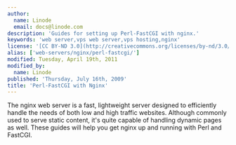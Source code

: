 ```yaml
---
author:
  name: Linode
  email: docs@linode.com
description: 'Guides for setting up Perl-FastCGI with nginx.'
keywords: 'web server,vps web server,vps hosting,nginx'
license: '[CC BY-ND 3.0](http://creativecommons.org/licenses/by-nd/3.0/us/)'
alias: ['web-servers/nginx/perl-fastcgi/']
modified: Tuesday, April 19th, 2011
modified_by:
  name: Linode
published: 'Thursday, July 16th, 2009'
title: 'Perl-FastCGI with Nginx'
---
```


The nginx web server is a fast, lightweight server designed to efficiently handle the needs of both low and high traffic websites. Although commonly used to serve static content, it's quite capable of handling dynamic pages as well. These guides will help you get nginx up and running with Perl and FastCGI.
